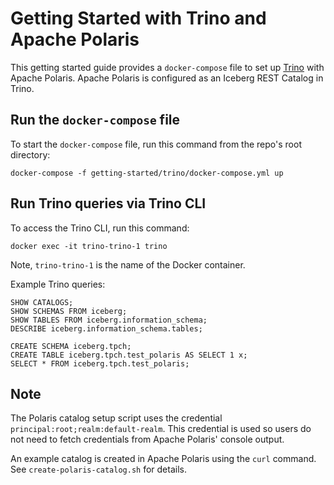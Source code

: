 <!--
  Licensed to the Apache Software Foundation (ASF) under one
  or more contributor license agreements.  See the NOTICE file
  distributed with this work for additional information
  regarding copyright ownership.  The ASF licenses this file
  to you under the Apache License, Version 2.0 (the
  "License"); you may not use this file except in compliance
  with the License.  You may obtain a copy of the License at
 
   http://www.apache.org/licenses/LICENSE-2.0
 
  Unless required by applicable law or agreed to in writing,
  software distributed under the License is distributed on an
  "AS IS" BASIS, WITHOUT WARRANTIES OR CONDITIONS OF ANY
  KIND, either express or implied.  See the License for the
  specific language governing permissions and limitations
  under the License.
-->

# Getting Started with Trino and Apache Polaris

This getting started guide provides a `docker-compose` file to set up [Trino](https://trino.io/) with Apache Polaris. Apache Polaris is configured as an Iceberg REST Catalog in Trino. 

## Run the `docker-compose` file
To start the `docker-compose` file, run this command from the repo's root directory:
```
docker-compose -f getting-started/trino/docker-compose.yml up 
```

## Run Trino queries via Trino CLI
To access the Trino CLI, run this command:
```
docker exec -it trino-trino-1 trino
```
Note, `trino-trino-1` is the name of the Docker container.

Example Trino queries:
```
SHOW CATALOGS;
SHOW SCHEMAS FROM iceberg;
SHOW TABLES FROM iceberg.information_schema;
DESCRIBE iceberg.information_schema.tables;

CREATE SCHEMA iceberg.tpch;
CREATE TABLE iceberg.tpch.test_polaris AS SELECT 1 x;
SELECT * FROM iceberg.tpch.test_polaris;
```

## Note
The Polaris catalog setup script uses the credential `principal:root;realm:default-realm`. This credential is used so users do not need to fetch credentials from Apache Polaris' console output.

An example catalog is created in Apache Polaris using the `curl` command. See `create-polaris-catalog.sh` for details.
